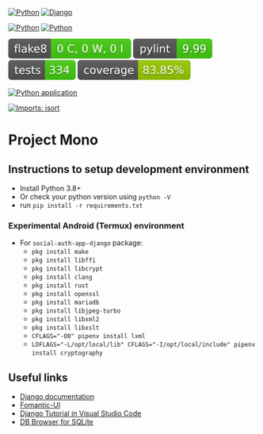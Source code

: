 [![Python](https://img.shields.io/badge/Python-3776AB?logo=python&logoColor=white)](https://www.python.org/)
[![Django](https://img.shields.io/badge/Django-092E20?logo=django&logoColor=white)](https://www.djangoproject.com/)

[![Python](https://img.shields.io/badge/maintained%3F-yes-green.svg)](#)
[![Python](https://img.shields.io/website-up-down-green-red/https/www.monoproject.info.svg)](https://www.monoproject.info/)

[![Flake8 Status](mono/reports/flake8/flake8-badge.svg?dummy=8484744)](#)
[![Pylint Status](mono/reports/pylint/pylint-badge.svg?dummy=8484744)](#)
[![Tests Status](mono/reports/junit/junit-badge.svg?dummy=8484744)](#)
[![Coverage Status](mono/reports/coverage/coverage-badge.svg?dummy=8484744)](#)

[![Python application](https://github.com/rodrigokimura/project_mono/actions/workflows/python-app.yml/badge.svg)](https://github.com/rodrigokimura/project_mono/actions/workflows/python-app.yml)

[![Imports: isort](https://img.shields.io/badge/%20imports-isort-%231674b1?style=flat&labelColor=ef8336)](https://pycqa.github.io/isort/)

# Project Mono

## Instructions to setup development environment
- Install Python 3.8+
- Or check your python version using `python -V`
- run `pip install -r requirements.txt`

### Experimental Android (Termux) environment
- For `social-auth-app-django` package:
    - `pkg install make`
    - `pkg install libffi`
    - `pkg install libcrypt`
    - `pkg install clang`
    - `pkg install rust`
    - `pkg install openssl`
    - `pkg install mariadb`
    - `pkg install libjpeg-turbo`
    - `pkg install libxml2`
    - `pkg install libxslt`
    - `CFLAGS="-O0" pipenv install lxml`
    - `LDFLAGS="-L/opt/local/lib" CFLAGS="-I/opt/local/include" pipenv install cryptography`

## Useful links
- [Django documentation](https://docs.djangoproject.com/en/3.2/)
- [Fomantic-UI](https://fomantic-ui.com/)
- [Django Tutorial in Visual Studio Code](https://code.visualstudio.com/docs/python/tutorial-django)
- [DB Browser for SQLite](https://sqlitebrowser.org/)
